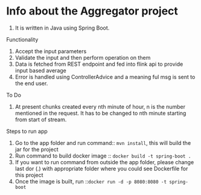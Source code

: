 # Info about the Aggregator project

1. It is written in Java using Spring Boot.

Functionality

1. Accept the input parameters
2. Validate the input and then perform operation on them
3. Data is fetched from REST endpoint and fed into flink api to provide input based average
4. Error is handled using ControllerAdvice and a meaning ful msg is sent to the end user.


To Do
1. At present chunks created every nth minute of hour, n is the number mentioned in the request. It has to be changed to nth minute starting from start of stream.



Steps to run app
1. Go to the app folder and run command:: `mvn install`, this will build the jar for the project
2. Run command to build docker image :: `docker build -t spring-boot .`
3. If you want to run command from outside the app folder, please change last dor (.) with appropriate folder where you could see Dockerfile for this project
4. Once the image is built, run ::`docker run -d -p 8080:8080 -t spring-boot `

